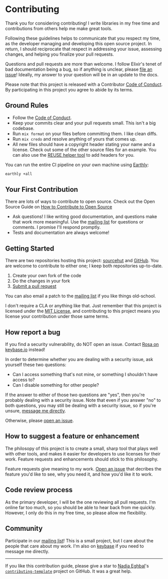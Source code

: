 <!--
SPDX-FileCopyrightText: 2021 Rosa Richter

SPDX-License-Identifier: MIT
-->

# Contributing

Thank you for considering contributing!
I write libraries in my free time and contributions from others help me make great tools.

Following these guidelines helps to communicate that you respect my time,
as the developer managing and developing this open source project.
In return, I should reciprocate that respect in addressing your issue,
assessing changes, and helping you finalize your pull requests.

Questions and pull requests are more than welcome.
I follow Elixir's tenet of bad documentation being a bug,
so if anything is unclear, please [file an issue](https://todo.sr.ht/~cosmicrose/spdx_cli)!
Ideally, my answer to your question will be in an update to the docs.

Please note that this project is released with a Contributor [Code of Conduct].
By participating in this project you agree to abide by its terms.

## Ground Rules

- Follow the [Code of Conduct].
- Keep your commits clear and your pull requests small.
  This isn't a big codebase.
- Run `mix format` on your files before committing them.
  I like clean diffs.
- Run `mix credo` and resolve anything of yours that comes up.
- All new files should have a copyright header stating your name and a license.
  Check out some of the other source files for an example.
  You can also use the [REUSE helper tool](https://github.com/fsfe/reuse-tool) to add headers for you.

You can run the entire CI pipeline on your own machine using [Earthly](https://earthly.dev):

```sh
earthly +all
```

## Your First Contribution

There are lots of ways to contribute to open source.
Check out the Open Source Guide on [How to Contribute to Open Source](https://opensource.guide/how-to-contribute)

- Ask questions!
I like writing good documentation, and questions make that work more meaningful.
Use the [mailing list] for questions or comments.
I promise I'll respond promptly.
- Tests and documentation are always welcome!

## Getting Started

There are two repositories hosting this project: [sourcehut](https://sr.ht/~cosmicrose/spdx_cli) and [GitHub](https://github.com/Cantido/spdx_cli).
You are welcome to contribute to either one; I keep both repositories up-to-date.

1. Create your own fork of the code
2. Do the changes in your fork
3. [Submit a pull request](https://github.com/Cantido/spdx_cli/compare)

You can also email a patch to the [mailing list] if you like things old-school.

I don't require a CLA or anything like that.
Just remember that this project is licensed under the [MIT License](LICENCES/MIT.txt),
and contributing to this project means you license your contribution under those same terms.

## How report a bug

If you find a security vulnerability, do NOT open an issue.
Contact [Rosa on keybase.io](https://keybase.io/cantido) instead!

In order to determine whether you are dealing with a security issue, ask yourself these two questions:

- Can I access something that's not mine, or something I shouldn't have access to?
- Can I disable something for other people?

If the answer to either of those two questions are "yes",
then you're probably dealing with a security issue.
Note that even if you answer "no" to both questions,
you may still be dealing with a security issue, so if you're unsure,
[message me directly](https://keybase.io/cantido).

Otherwise, please [open an issue](https://todo.sr.ht/~cosmicrose/spdx_cli).

## How to suggest a feature or enhancement

The philosopy of this project is to create a small, sharp tool that plays well with other tools,
and makes it easier for developers to use licenses for their work.
Feature requests and enhancements should stick to this philosophy.

Feature requests give meaning to my work.
[Open an issue](https://todo.sr.ht/~cosmicrose/spdx_cli) that decribes the feature you'd like to see,
why you need it, and how you'd like it to work.

## Code review process

As the primary developer, I will be the one reviewing all pull requests.
I'm online far too much, so you should be able to hear back from me quickly.
However, I only do this in my free time, so please allow me flexibility.

## Community

Participate in our [mailing list](https://lists.sr.ht/~cosmicrose/spdx_cli)!
This is a small project, but I care about the people that care about my work.
I'm also on [keybase](https://keybase.io/cantido) if you need to message me directly.

---
If you like this contribution guide, please give a star to [Nadia Eghbal]'s [`contributing-template`] project on GitHub.
It was a great help.

[Nadia Eghbal]: https://github.com/nayafia
[`contributing-template`]: https://github.com/nayafia/contributing-template
[mailing list]: https://lists.sr.ht/~cosmicrose/spdx_cli
[Code of Conduct]: code_of_conduct.md
